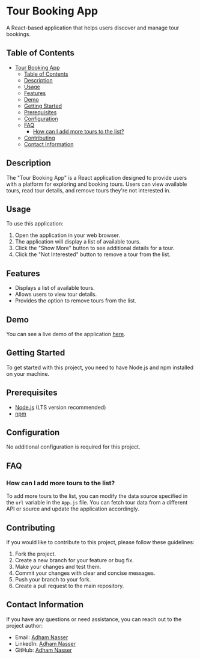 # Tour Booking App

A React-based application that helps users discover and manage tour bookings.

## Table of Contents

- [Tour Booking App](#tour-booking-app)
  - [Table of Contents](#table-of-contents)
  - [Description](#description)
  - [Usage](#usage)
  - [Features](#features)
  - [Demo](#demo)
  - [Getting Started](#getting-started)
  - [Prerequisites](#prerequisites)
  - [Configuration](#configuration)
  - [FAQ](#faq)
    - [How can I add more tours to the list?](#how-can-i-add-more-tours-to-the-list)
  - [Contributing](#contributing)
  - [Contact Information](#contact-information)

## Description

The "Tour Booking App" is a React application designed to provide users with a platform for exploring and booking tours. Users can view available tours, read tour details, and remove tours they're not interested in.

## Usage

To use this application:

1. Open the application in your web browser.
2. The application will display a list of available tours.
3. Click the "Show More" button to see additional details for a tour.
4. Click the "Not Interested" button to remove a tour from the list.

## Features

- Displays a list of available tours.
- Allows users to view tour details.
- Provides the option to remove tours from the list.

## Demo

You can see a live demo of the application [here](demo-url).

## Getting Started

To get started with this project, you need to have Node.js and npm installed on your machine.

## Prerequisites

- [Node.js](https://nodejs.org/) (LTS version recommended)
- [npm](https://www.npmjs.com/)

## Configuration

No additional configuration is required for this project.

## FAQ

### How can I add more tours to the list?

To add more tours to the list, you can modify the data source specified in the `url` variable in the `App.js` file. You can fetch tour data from a different API or source and update the application accordingly.

## Contributing

If you would like to contribute to this project, please follow these guidelines:

1. Fork the project.
2. Create a new branch for your feature or bug fix.
3. Make your changes and test them.
4. Commit your changes with clear and concise messages.
5. Push your branch to your fork.
6. Create a pull request to the main repository.

## Contact Information

If you have any questions or need assistance, you can reach out to the project author:

- Email: [Adham Nasser](mailto:adhamxiii@gmail.com)
- LinkedIn: [Adham Nasser](https://www.linkedin.com/in/adham-nasser-xiii/)
- GitHub: [Adham Nasser](https://github.com/Adham-XIII)